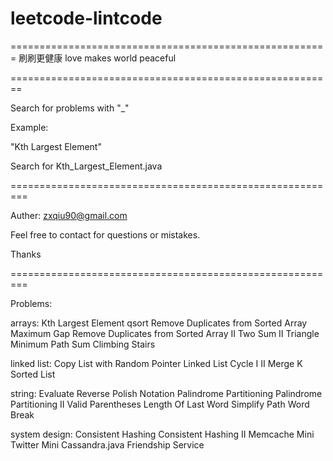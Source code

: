 # leetcode-lintcode
=======================================================
刷刷更健康
love makes world peaceful

========================================================

Search for problems with "_"

Example:

"Kth Largest Element"

Search for Kth_Largest_Element.java



=========================================================

Auther: zxqiu90@gmail.com

Feel free to contact for questions or mistakes.

Thanks


=========================================================

Problems:

arrays:
Kth Largest Element
qsort
Remove Duplicates from Sorted Array
Maximum Gap
Remove Duplicates from Sorted Array II
Two Sum II
Triangle
Minimum Path Sum
Climbing Stairs


linked list:
Copy List with Random Pointer
Linked List Cycle I II
Merge K Sorted List


string:
Evaluate Reverse Polish Notation
Palindrome Partitioning
Palindrome Partitioning II
Valid Parentheses
Length Of Last Word
Simplify Path
Word Break


system design:
Consistent Hashing
Consistent Hashing II
Memcache
Mini Twitter
Mini Cassandra.java
Friendship Service
